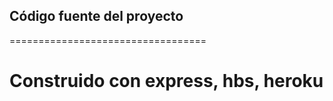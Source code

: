 ## Código fuente del proyecto

==================================

Construido con express, hbs, heroku
================================